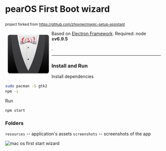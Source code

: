 # pearOS First Boot wizard
<sub> project forked from https://github.com/zhovner/magic-setup-assistant </sub>

<img align="left" width=150 src="/app/resources/magic-ico.png?raw=true" />Based on [Electron Framework](http://electron.atom.io/).
Required: node **≥v6.9.5**

.

***

### Install and Run

Install dependencies
```sh
sudo pacman -S gtk2
npm -i
```
Run
```sh
npm start
```

### Folders

`resources` -- application's assets
`screenshots` -- screenshots of the app

![mac os first start wizard](http://i.imgur.com/XkLMMkL.png)


